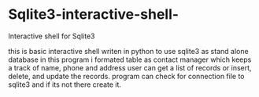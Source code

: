 # Sqlite3-interactive-shell-
Interactive shell for Sqlite3


this is basic interactive shell writen in python to use sqlite3 as stand alone database 
in this program i formated table as contact manager which keeps a track of 
name, phone and address
user can get a list of records or insert, delete, and update the records.
program can check for connection file to sqlite3 and if its not there create it.
